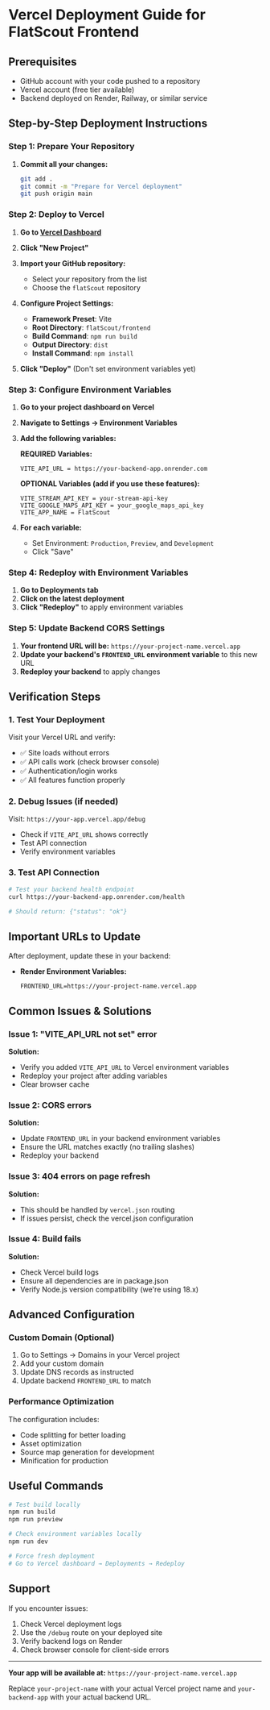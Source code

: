 # Vercel Deployment Guide for FlatScout Frontend

## Prerequisites
- GitHub account with your code pushed to a repository
- Vercel account (free tier available)
- Backend deployed on Render, Railway, or similar service

## Step-by-Step Deployment Instructions

### Step 1: Prepare Your Repository
1. **Commit all your changes:**
   ```bash
   git add .
   git commit -m "Prepare for Vercel deployment"
   git push origin main
   ```

### Step 2: Deploy to Vercel

1. **Go to [Vercel Dashboard](https://vercel.com/dashboard)**
2. **Click "New Project"**
3. **Import your GitHub repository:**
   - Select your repository from the list
   - Choose the `flatScout` repository

4. **Configure Project Settings:**
   - **Framework Preset**: Vite
   - **Root Directory**: `flatScout/frontend`
   - **Build Command**: `npm run build`
   - **Output Directory**: `dist`
   - **Install Command**: `npm install`

5. **Click "Deploy"** (Don't set environment variables yet)

### Step 3: Configure Environment Variables

1. **Go to your project dashboard on Vercel**
2. **Navigate to Settings → Environment Variables**
3. **Add the following variables:**

   **REQUIRED Variables:**
   ```
   VITE_API_URL = https://your-backend-app.onrender.com
   ```
   
   **OPTIONAL Variables (add if you use these features):**
   ```
   VITE_STREAM_API_KEY = your-stream-api-key
   VITE_GOOGLE_MAPS_API_KEY = your_google_maps_api_key  
   VITE_APP_NAME = FlatScout
   ```

4. **For each variable:**
   - Set Environment: `Production`, `Preview`, and `Development`
   - Click "Save"

### Step 4: Redeploy with Environment Variables

1. **Go to Deployments tab**
2. **Click on the latest deployment**
3. **Click "Redeploy"** to apply environment variables

### Step 5: Update Backend CORS Settings

1. **Your frontend URL will be:** `https://your-project-name.vercel.app`
2. **Update your backend's `FRONTEND_URL` environment variable** to this new URL
3. **Redeploy your backend** to apply changes

## Verification Steps

### 1. Test Your Deployment
Visit your Vercel URL and verify:
- ✅ Site loads without errors
- ✅ API calls work (check browser console)
- ✅ Authentication/login works
- ✅ All features function properly

### 2. Debug Issues (if needed)
Visit: `https://your-app.vercel.app/debug`
- Check if `VITE_API_URL` shows correctly
- Test API connection
- Verify environment variables

### 3. Test API Connection
```bash
# Test your backend health endpoint
curl https://your-backend-app.onrender.com/health

# Should return: {"status": "ok"}
```

## Important URLs to Update

After deployment, update these in your backend:
- **Render Environment Variables:**
  ```
  FRONTEND_URL=https://your-project-name.vercel.app
  ```

## Common Issues & Solutions

### Issue 1: "VITE_API_URL not set" error
**Solution:**
- Verify you added `VITE_API_URL` to Vercel environment variables
- Redeploy your project after adding variables
- Clear browser cache

### Issue 2: CORS errors
**Solution:**
- Update `FRONTEND_URL` in your backend environment variables
- Ensure the URL matches exactly (no trailing slashes)
- Redeploy your backend

### Issue 3: 404 errors on page refresh
**Solution:**
- This should be handled by `vercel.json` routing
- If issues persist, check the vercel.json configuration

### Issue 4: Build fails
**Solution:**
- Check Vercel build logs
- Ensure all dependencies are in package.json
- Verify Node.js version compatibility (we're using 18.x)

## Advanced Configuration

### Custom Domain (Optional)
1. Go to Settings → Domains in your Vercel project
2. Add your custom domain
3. Update DNS records as instructed
4. Update backend `FRONTEND_URL` to match

### Performance Optimization
The configuration includes:
- Code splitting for better loading
- Asset optimization
- Source map generation for development
- Minification for production

## Useful Commands

```bash
# Test build locally
npm run build
npm run preview

# Check environment variables locally
npm run dev

# Force fresh deployment
# Go to Vercel dashboard → Deployments → Redeploy
```

## Support

If you encounter issues:
1. Check Vercel deployment logs
2. Use the `/debug` route on your deployed site  
3. Verify backend logs on Render
4. Check browser console for client-side errors

---

**Your app will be available at:** `https://your-project-name.vercel.app`

Replace `your-project-name` with your actual Vercel project name and `your-backend-app` with your actual backend URL.